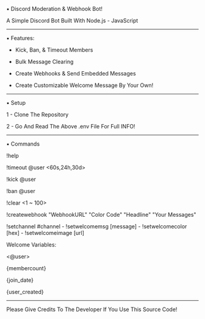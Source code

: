 ▪︎ Discord Moderation & Webhook Bot!

A Simple Discord Bot Built With Node.js - JavaScript

---

▪︎ Features:

- Kick, Ban, & Timeout Members

- Bulk Message Clearing

- Create Webhooks & Send Embedded Messages

- Create Customizable Welcome Message By Your Own!

---

▪︎ Setup

1 - Clone The Repository

2 - Go And Read The Above .env File For Full INFO!

---

▪︎ Commands

!help

!timeout @user <60s,24h,30d>

!kick @user

!ban @user

!clear <1 ~ 100>

!createwebhook "WebhookURL" "Color Code" "Headline" "Your Messages"

!setchannel #channel  -  !setwelcomemsg [message]  -  !setwelcomecolor [hex]  -  !setwelcomeimage [url]

Welcome Variables:

<@user>

{membercount}

{join_date}

{user_created}

---

Please Give Credits To The Developer If You Use This Source Code!
